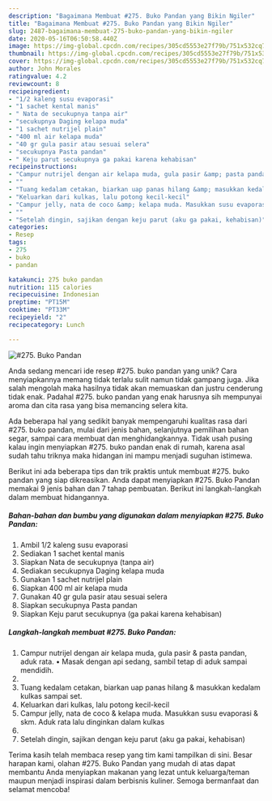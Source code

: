 ```yaml
---
description: "Bagaimana Membuat #275. Buko Pandan yang Bikin Ngiler"
title: "Bagaimana Membuat #275. Buko Pandan yang Bikin Ngiler"
slug: 2487-bagaimana-membuat-275-buko-pandan-yang-bikin-ngiler
date: 2020-05-16T06:50:58.440Z
image: https://img-global.cpcdn.com/recipes/305cd5553e27f79b/751x532cq70/275-buko-pandan-foto-resep-utama.jpg
thumbnail: https://img-global.cpcdn.com/recipes/305cd5553e27f79b/751x532cq70/275-buko-pandan-foto-resep-utama.jpg
cover: https://img-global.cpcdn.com/recipes/305cd5553e27f79b/751x532cq70/275-buko-pandan-foto-resep-utama.jpg
author: John Morales
ratingvalue: 4.2
reviewcount: 8
recipeingredient:
- "1/2 kaleng susu evaporasi"
- "1 sachet kental manis"
- " Nata de secukupnya tanpa air"
- "secukupnya Daging kelapa muda"
- "1 sachet nutrijel plain"
- "400 ml air kelapa muda"
- "40 gr gula pasir atau sesuai selera"
- "secukupnya Pasta pandan"
- " Keju parut secukupnya ga pakai karena kehabisan"
recipeinstructions:
- "Campur nutrijel dengan air kelapa muda, gula pasir &amp; pasta pandan, aduk rata. • Masak dengan api sedang, sambil tetap di aduk sampai mendidih."
- ""
- "Tuang kedalam cetakan, biarkan uap panas hilang &amp; masukkan kedalam kulkas sampai set."
- "Keluarkan dari kulkas, lalu potong kecil-kecil"
- "Campur jelly, nata de coco &amp; kelapa muda. Masukkan susu evaporasi &amp; skm. Aduk rata lalu dinginkan dalam kulkas"
- ""
- "Setelah dingin, sajikan dengan keju parut (aku ga pakai, kehabisan)"
categories:
- Resep
tags:
- 275
- buko
- pandan

katakunci: 275 buko pandan 
nutrition: 115 calories
recipecuisine: Indonesian
preptime: "PT15M"
cooktime: "PT33M"
recipeyield: "2"
recipecategory: Lunch

---
```



![#275. Buko Pandan](https://img-global.cpcdn.com/recipes/305cd5553e27f79b/751x532cq70/275-buko-pandan-foto-resep-utama.jpg)

Anda sedang mencari ide resep #275. buko pandan yang unik? Cara menyiapkannya memang tidak terlalu sulit namun tidak gampang juga. Jika salah mengolah maka hasilnya tidak akan memuaskan dan justru cenderung tidak enak. Padahal #275. buko pandan yang enak harusnya sih mempunyai aroma dan cita rasa yang bisa memancing selera kita.

Ada beberapa hal yang sedikit banyak mempengaruhi kualitas rasa dari #275. buko pandan, mulai dari jenis bahan, selanjutnya pemilihan bahan segar, sampai cara membuat dan menghidangkannya. Tidak usah pusing kalau ingin menyiapkan #275. buko pandan enak di rumah, karena asal sudah tahu triknya maka hidangan ini mampu menjadi suguhan istimewa.




Berikut ini ada beberapa tips dan trik praktis untuk membuat #275. buko pandan yang siap dikreasikan. Anda dapat menyiapkan #275. Buko Pandan memakai 9 jenis bahan dan 7 tahap pembuatan. Berikut ini langkah-langkah dalam membuat hidangannya.

<!--inarticleads1-->

##### Bahan-bahan dan bumbu yang digunakan dalam menyiapkan #275. Buko Pandan:

1. Ambil 1/2 kaleng susu evaporasi
1. Sediakan 1 sachet kental manis
1. Siapkan  Nata de secukupnya (tanpa air)
1. Sediakan secukupnya Daging kelapa muda
1. Gunakan 1 sachet nutrijel plain
1. Siapkan 400 ml air kelapa muda
1. Gunakan 40 gr gula pasir atau sesuai selera
1. Siapkan secukupnya Pasta pandan
1. Siapkan  Keju parut secukupnya (ga pakai karena kehabisan)




<!--inarticleads2-->

##### Langkah-langkah membuat #275. Buko Pandan:

1. Campur nutrijel dengan air kelapa muda, gula pasir &amp; pasta pandan, aduk rata. • Masak dengan api sedang, sambil tetap di aduk sampai mendidih.
1. 
1. Tuang kedalam cetakan, biarkan uap panas hilang &amp; masukkan kedalam kulkas sampai set.
1. Keluarkan dari kulkas, lalu potong kecil-kecil
1. Campur jelly, nata de coco &amp; kelapa muda. Masukkan susu evaporasi &amp; skm. Aduk rata lalu dinginkan dalam kulkas
1. 
1. Setelah dingin, sajikan dengan keju parut (aku ga pakai, kehabisan)




Terima kasih telah membaca resep yang tim kami tampilkan di sini. Besar harapan kami, olahan #275. Buko Pandan yang mudah di atas dapat membantu Anda menyiapkan makanan yang lezat untuk keluarga/teman maupun menjadi inspirasi dalam berbisnis kuliner. Semoga bermanfaat dan selamat mencoba!
